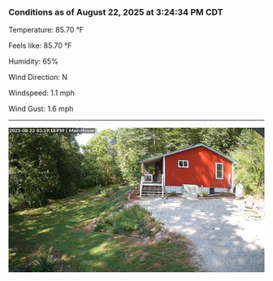 ### Conditions as of August 22, 2025 at 3:24:34 PM CDT 

Temperature: 85.70 &deg;F

Feels like: 85.70 &deg;F

Humidity: 65%

Wind Direction: N

Windspeed: 1.1 mph

Wind Gust: 1.6 mph

---

<img src="./images/latest.jpeg"/>

